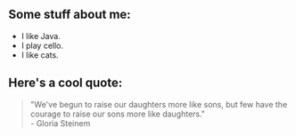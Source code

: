 ## Some stuff about me:
- I like Java.
- I play cello.
- I like cats.
## Here's a cool quote:
> "We've begun to raise our daughters more like sons, but few have the courage to raise our sons more like daughters." \
> \- Gloria Steinem
